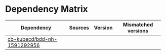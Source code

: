 # Dependency Matrix

Dependency | Sources | Version | Mismatched versions
---------- | ------- | ------- | -------------------
[cb-kubecd/bdd-nh-1591292956](https://github.com/cb-kubecd/bdd-nh-1591292956.git) |  | []() | 
